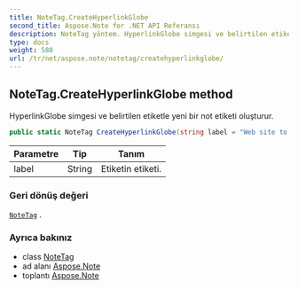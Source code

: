 ```yaml
---
title: NoteTag.CreateHyperlinkGlobe
second_title: Aspose.Note for .NET API Referansı
description: NoteTag yöntem. HyperlinkGlobe simgesi ve belirtilen etiketle yeni bir not etiketi oluşturur.
type: docs
weight: 580
url: /tr/net/aspose.note/notetag/createhyperlinkglobe/
---
```

## NoteTag.CreateHyperlinkGlobe method

HyperlinkGlobe simgesi ve belirtilen etiketle yeni bir not etiketi oluşturur.

```csharp
public static NoteTag CreateHyperlinkGlobe(string label = "Web site to visit")
```

| Parametre | Tip | Tanım |
| --- | --- | --- |
| label | String | Etiketin etiketi. |

### Geri dönüş değeri

[`NoteTag`](../) .

### Ayrıca bakınız

* class [NoteTag](../)
* ad alanı [Aspose.Note](../../notetag/)
* toplantı [Aspose.Note](../../../)


